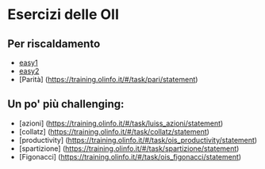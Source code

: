 # Esercizi delle OII
## Per riscaldamento
- [easy1](https://training.olinfo.it/#/task/easy1/statement)
- [easy2](https://training.olinfo.it/#/task/easy2/statement)
- [Parità] (https://training.olinfo.it/#/task/pari/statement)

## Un po' più challenging:
- [azioni] (https://training.olinfo.it/#/task/luiss_azioni/statement)
- [collatz] (https://training.olinfo.it/#/task/collatz/statement)
- [productivity] (https://training.olinfo.it/#/task/ois_productivity/statement)
- [spartizione] (https://training.olinfo.it/#/task/spartizione/statement)
- [Figonacci] (https://training.olinfo.it/#/task/ois_figonacci/statement)
